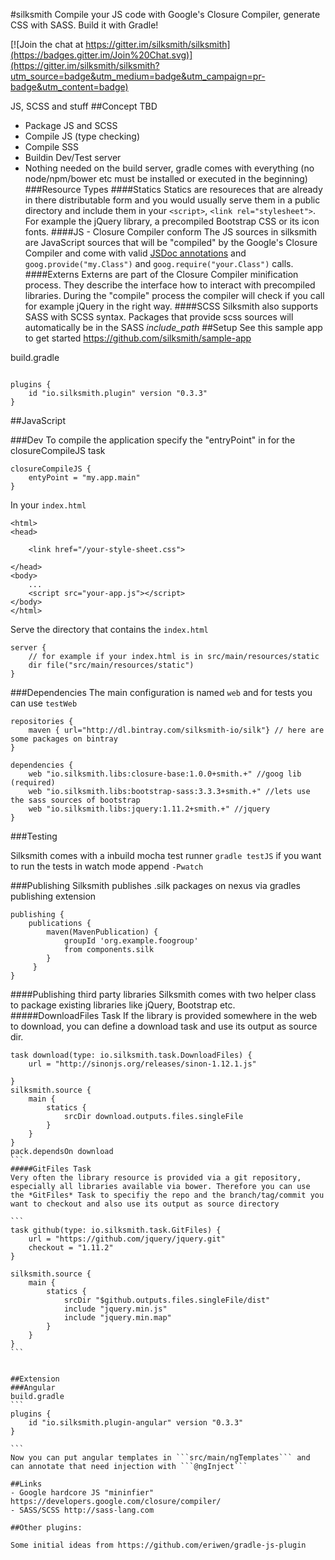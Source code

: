 #silksmith
Compile your JS code with Google's Closure Compiler, generate CSS with SASS. Build it with Gradle!

[![Join the chat at https://gitter.im/silksmith/silksmith](https://badges.gitter.im/Join%20Chat.svg)](https://gitter.im/silksmith/silksmith?utm_source=badge&utm_medium=badge&utm_campaign=pr-badge&utm_content=badge)

JS, SCSS and stuff
##Concept
TBD
- Package JS and SCSS
- Compile JS (type checking)
- Compile SSS
- Buildin Dev/Test server
- Nothing needed on the build server, gradle comes with everything (no node/npm/bower etc must be installed or executed in the beginning)
###Resource Types
####Statics
Statics are resoureces that are already in there distributable form and you would usually serve them in a public directory and include them in your ```<script>```, ```<link rel="stylesheet">```. For example the jQuery library, a precompiled Bootstrap CSS or its icon fonts.
####JS - Closure Compiler conform
The JS sources in silksmith are JavaScript sources that will be "compiled" by the Google's Closure Compiler and come with valid [JSDoc annotations](https://developers.google.com/closure/compiler/docs/js-for-compiler) and ```goog.provide("my.Class")``` and ```goog.require("your.Class")``` calls.
####Externs
Externs are part of the Closure Compiler minification process. They describe the interface how to interact with precompiled libraries. During the "compile" process the compiler will check if you call for example jQuery in the right way.
####SCSS
Silksmith also supports SASS with SCSS syntax. Packages that provide scss sources will automatically be in the SASS *include_path*
##Setup
See this sample app to get started https://github.com/silksmith/sample-app

build.gradle
```

plugins {
	id "io.silksmith.plugin" version "0.3.3"
}

```

##JavaScript

###Dev
To compile the application specify the "entryPoint" in for the closureCompileJS task

```
closureCompileJS {
	entyPoint = "my.app.main"
}

```
In your ```index.html```
```
<html>
<head>

	<link href="/your-style-sheet.css">
	
</head>
<body>
	...
	<script src="your-app.js"></script>
</body>
</html>
```
Serve the directory that contains the ```index.html```
```
server {
	// for example if your index.html is in src/main/resources/static
	dir file("src/main/resources/static") 
}
```
###Dependencies
The main configuration is named ```web``` and for tests you can use ```testWeb```
```
repositories {
    maven { url="http://dl.bintray.com/silksmith-io/silk"} // here are some packages on bintray
}

dependencies {
    web "io.silksmith.libs:closure-base:1.0.0+smith.+" //goog lib (required)
    web "io.silksmith.libs:bootstrap-sass:3.3.3+smith.+" //lets use the sass sources of bootstrap
    web "io.silksmith.libs:jquery:1.11.2+smith.+" //jquery 
}
```

###Testing

Silksmith comes with a inbuild mocha test runner
``` gradle testJS ```
if you want to run the tests in watch mode append ```-Pwatch```

###Publishing
Silksmith publishes .silk packages on nexus via gradles publishing extension

```
publishing {
	publications {
		maven(MavenPublication) {
			groupId 'org.example.foogroup'
			from components.silk
		}
     }
}
```

####Publishing third party libraries
Silksmith comes with two helper class to package existing libraries like jQuery, Bootstrap etc.
#####DownloadFiles Task
If the library is provided somewhere in the web to download, you can define a download task and use its output as source dir.
````
task download(type: io.silksmith.task.DownloadFiles) {
    url = "http://sinonjs.org/releases/sinon-1.12.1.js"

}
silksmith.source {
    main {
        statics {
            srcDir download.outputs.files.singleFile
        }
    }
}
pack.dependsOn download
```
#####GitFiles Task
Very often the library resource is provided via a git repository, especially all libraries available via bower. Therefore you can use the *GitFiles* Task to specifiy the repo and the branch/tag/commit you want to checkout and also use its output as source directory

```
task github(type: io.silksmith.task.GitFiles) {
    url = "https://github.com/jquery/jquery.git"
    checkout = "1.11.2"
}

silksmith.source {
    main {
	    statics {
	        srcDir "$github.outputs.files.singleFile/dist"
	        include "jquery.min.js"
	        include "jquery.min.map"
	    }
    }
}
```


##Extension
###Angular
build.gradle
```
plugins {
	id "io.silksmith.plugin-angular" version "0.3.3"
}

```
Now you can put angular templates in ```src/main/ngTemplates``` and can annotate that need injection with ```@ngInject```

##Links
- Google hardcore JS "mininfier" https://developers.google.com/closure/compiler/
- SASS/SCSS http://sass-lang.com

##Other plugins:

Some initial ideas from https://github.com/eriwen/gradle-js-plugin
